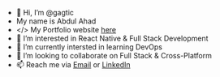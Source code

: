 - 👋 Hi, I’m @gagtic
- My name is Abdul Ahad
- </> My Portfolio website [here](https://gagtic.github.io/my-portfolio/)
- 👀 I’m interested in React Native & Full Stack Development
- 🌱 I’m currently intersted in learning DevOps
- 💞️ I’m looking to collaborate on Full Stack & Cross-Platform
- 📫 Reach me via 
[Email](mailto:m_abdul.ahad@outlook.com)
or [LinkedIn](https://www.linkedin.com/in/the-abdul-ahad/)


<!---
gagtic/gagtic is a ✨ special ✨ repository because its `README.md` (this file) appears on your GitHub profile.
You can click the Preview link to take a look at your changes.
--->
